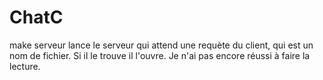 ChatC
=====

make
serveur lance le serveur qui attend une requète du client, qui est un nom de fichier. Si il le trouve il l'ouvre. Je n'ai pas encore réussi à faire la lecture. 
